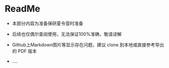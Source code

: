 # ReadMe

+ 本部分内容为准备保研夏令营时准备

+ 后续也仅偶尔查阅使用，无法保证100%准确，敬请谅解
+ Github上Markdown图片等显示存在问题，建议 clone 到本地或直接参考导出的 PDF 版本
+ ....

